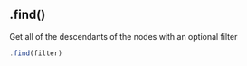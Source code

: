 ## .find()

Get all of the descendants of the nodes with an optional filter

```js
.find(filter)
```
